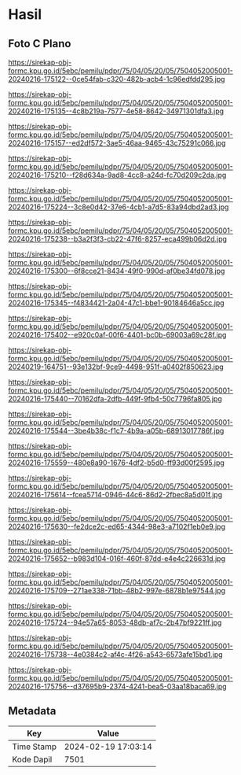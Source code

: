 # Hasil

## Foto C Plano

https://sirekap-obj-formc.kpu.go.id/5ebc/pemilu/pdpr/75/04/05/20/05/7504052005001-20240216-175122--0ce54fab-c320-482b-acb4-1c96edfdd295.jpg

https://sirekap-obj-formc.kpu.go.id/5ebc/pemilu/pdpr/75/04/05/20/05/7504052005001-20240216-175135--4c8b219a-7577-4e58-8642-34971301dfa3.jpg

https://sirekap-obj-formc.kpu.go.id/5ebc/pemilu/pdpr/75/04/05/20/05/7504052005001-20240216-175157--ed2df572-3ae5-46aa-9465-43c75291c066.jpg

https://sirekap-obj-formc.kpu.go.id/5ebc/pemilu/pdpr/75/04/05/20/05/7504052005001-20240216-175210--f28d634a-9ad8-4cc8-a24d-fc70d209c2da.jpg

https://sirekap-obj-formc.kpu.go.id/5ebc/pemilu/pdpr/75/04/05/20/05/7504052005001-20240216-175224--3c8e0d42-37e6-4cb1-a7d5-83a94dbd2ad3.jpg

https://sirekap-obj-formc.kpu.go.id/5ebc/pemilu/pdpr/75/04/05/20/05/7504052005001-20240216-175238--b3a2f3f3-cb22-47f6-8257-eca499b06d2d.jpg

https://sirekap-obj-formc.kpu.go.id/5ebc/pemilu/pdpr/75/04/05/20/05/7504052005001-20240216-175300--6f8cce21-8434-49f0-990d-af0be34fd078.jpg

https://sirekap-obj-formc.kpu.go.id/5ebc/pemilu/pdpr/75/04/05/20/05/7504052005001-20240216-175345--f4834421-2a04-47c1-bbe1-90184646a5cc.jpg

https://sirekap-obj-formc.kpu.go.id/5ebc/pemilu/pdpr/75/04/05/20/05/7504052005001-20240216-175402--e920c0af-00f6-4401-bc0b-69003a69c28f.jpg

https://sirekap-obj-formc.kpu.go.id/5ebc/pemilu/pdpr/75/04/05/20/05/7504052005001-20240219-164751--93e132bf-9ce9-4498-951f-a0402f850623.jpg

https://sirekap-obj-formc.kpu.go.id/5ebc/pemilu/pdpr/75/04/05/20/05/7504052005001-20240216-175440--70162dfa-2dfb-449f-9fb4-50c7796fa805.jpg

https://sirekap-obj-formc.kpu.go.id/5ebc/pemilu/pdpr/75/04/05/20/05/7504052005001-20240216-175544--3be4b38c-f1c7-4b9a-a05b-68913017786f.jpg

https://sirekap-obj-formc.kpu.go.id/5ebc/pemilu/pdpr/75/04/05/20/05/7504052005001-20240216-175559--480e8a90-1676-4df2-b5d0-ff93d00f2595.jpg

https://sirekap-obj-formc.kpu.go.id/5ebc/pemilu/pdpr/75/04/05/20/05/7504052005001-20240216-175614--fcea5714-0946-44c6-86d2-2fbec8a5d01f.jpg

https://sirekap-obj-formc.kpu.go.id/5ebc/pemilu/pdpr/75/04/05/20/05/7504052005001-20240216-175630--fe2dce2c-ed65-4344-98e3-a7102f1eb0e9.jpg

https://sirekap-obj-formc.kpu.go.id/5ebc/pemilu/pdpr/75/04/05/20/05/7504052005001-20240216-175652--b983d104-016f-460f-87dd-e4e4c226631d.jpg

https://sirekap-obj-formc.kpu.go.id/5ebc/pemilu/pdpr/75/04/05/20/05/7504052005001-20240216-175709--271ae338-71bb-48b2-997e-6878b1e97544.jpg

https://sirekap-obj-formc.kpu.go.id/5ebc/pemilu/pdpr/75/04/05/20/05/7504052005001-20240216-175724--94e57a65-8053-48db-af7c-2b47bf9221ff.jpg

https://sirekap-obj-formc.kpu.go.id/5ebc/pemilu/pdpr/75/04/05/20/05/7504052005001-20240216-175738--4e0384c2-af4c-4f26-a543-6573afe15bd1.jpg

https://sirekap-obj-formc.kpu.go.id/5ebc/pemilu/pdpr/75/04/05/20/05/7504052005001-20240216-175756--d37695b9-2374-4241-bea5-03aa18baca69.jpg


## Metadata

| Key        | Value               |
| ---------- | ------------------- |
| Time Stamp | 2024-02-19 17:03:14 |
| Kode Dapil | 7501                |



